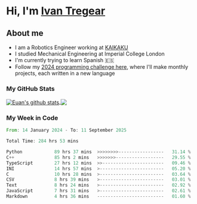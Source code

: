 # Hi, I'm [Ivan Tregear](https://www.linkedin.com/in/ivantregear/)

## About me

* I am a Robotics Engineer working at [KAIKAKU](https://github.com/KAIKAKU-AI)
* I studied Mechanical Engineering at Imperial College London
* I'm currently trying to learn Spanish :es:
* Follow my [2024 programming challenge here](https://github.com/ITregear?tab=repositories), where I'll make monthly projects, each written in a new language


### My GitHub Stats

<a href="#my-github-stats">
  <img align="center" src="https://github-readme-stats.vercel.app/api?username=itregear&count_private=true&show_icons=true&include_all_commits=true&theme=material-palenight" alt="Euan's github stats" />
</a>

<a href="#my-github-stats">
  <img align="center" src="https://github-readme-stats.vercel.app/api/top-langs/?username=itregear&layout=compact&theme=material-palenight" />
</a>

### My Week in Code
<!--START_SECTION:waka-->

```rust
From: 14 January 2024 - To: 11 September 2025

Total Time: 284 hrs 53 mins

Python            89 hrs 37 mins  >>>>>>>>-----------------   31.14 %
C++               85 hrs 2 mins   >>>>>>>------------------   29.55 %
TypeScript        27 hrs 12 mins  >>-----------------------   09.46 %
INI               14 hrs 57 mins  >------------------------   05.20 %
C                 10 hrs 28 mins  >------------------------   03.64 %
CSV               8 hrs 39 mins   >------------------------   03.01 %
Text              8 hrs 24 mins   >------------------------   02.92 %
JavaScript        7 hrs 31 mins   >------------------------   02.61 %
Markdown          4 hrs 36 mins   -------------------------   01.60 %
```

<!--END_SECTION:waka-->
